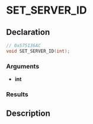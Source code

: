 # SET_SERVER_ID

## Declaration
```cpp
// 0x575136AC
void SET_SERVER_ID(int);
```

### Arguments
- **int**

### Results

## Description

